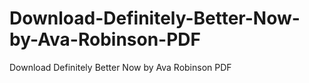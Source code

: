 # Download-Definitely-Better-Now-by-Ava-Robinson-PDF
Download Definitely Better Now by Ava Robinson PDF
